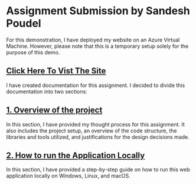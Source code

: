# Assignment Submission by Sandesh Poudel
For this demonstration, I have deployed my website on an Azure Virtual Machine. However, please note that this is a temporary setup solely for the purpose of this demo.
## [Click Here To Vist The Site](http://52.140.0.202:8000/)

I have created documentation for this assignment. I decided to divide this documentation into two sections:
## [1. Overview of the project](https://github.com/iisandeshpoudel/assignment-petition-platform/blob/main/Documentation/My%20Thought%20Process.md)
In this section, I have provided my thought process for this assignment. It also includes the project setup, an overview of the code structure, the libraries and tools utilized, and justifications for the design decisions made.

## [2. How to run the Application Locally](https://github.com/iisandeshpoudel/assignment-petition-platform/blob/main/Documentation/How%20to%20run%20locally.md) 
In this section, I have provided a step-by-step guide on how to run this web application locally on Windows, Linux, and macOS.
